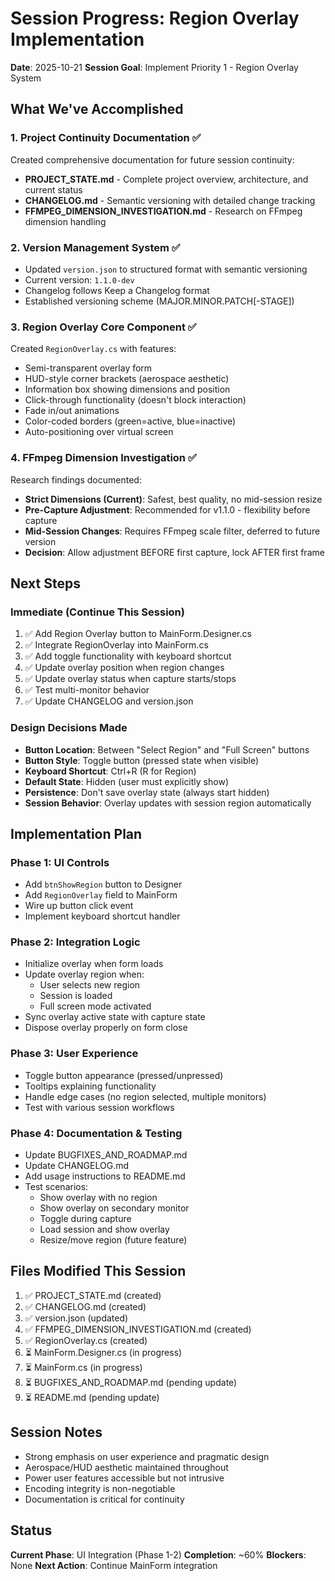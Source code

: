 # Session Progress: Region Overlay Implementation
**Date**: 2025-10-21
**Session Goal**: Implement Priority 1 - Region Overlay System

## What We've Accomplished

### 1. Project Continuity Documentation ✅
Created comprehensive documentation for future session continuity:
- **PROJECT_STATE.md** - Complete project overview, architecture, and current status
- **CHANGELOG.md** - Semantic versioning with detailed change tracking
- **FFMPEG_DIMENSION_INVESTIGATION.md** - Research on FFmpeg dimension handling

### 2. Version Management System ✅
- Updated `version.json` to structured format with semantic versioning
- Current version: `1.1.0-dev`
- Changelog follows Keep a Changelog format
- Established versioning scheme (MAJOR.MINOR.PATCH[-STAGE])

### 3. Region Overlay Core Component ✅
Created `RegionOverlay.cs` with features:
- Semi-transparent overlay form
- HUD-style corner brackets (aerospace aesthetic)
- Information box showing dimensions and position
- Click-through functionality (doesn't block interaction)
- Fade in/out animations
- Color-coded borders (green=active, blue=inactive)
- Auto-positioning over virtual screen

### 4. FFmpeg Dimension Investigation ✅
Research findings documented:
- **Strict Dimensions (Current)**: Safest, best quality, no mid-session resize
- **Pre-Capture Adjustment**: Recommended for v1.1.0 - flexibility before capture
- **Mid-Session Changes**: Requires FFmpeg scale filter, deferred to future version
- **Decision**: Allow adjustment BEFORE first capture, lock AFTER first frame

## Next Steps

### Immediate (Continue This Session)
1. ✅ Add Region Overlay button to MainForm.Designer.cs
2. ✅ Integrate RegionOverlay into MainForm.cs
3. ✅ Add toggle functionality with keyboard shortcut
4. ✅ Update overlay position when region changes
5. ✅ Update overlay status when capture starts/stops
6. ✅ Test multi-monitor behavior
7. ✅ Update CHANGELOG and version.json

### Design Decisions Made
- **Button Location**: Between "Select Region" and "Full Screen" buttons
- **Button Style**: Toggle button (pressed state when visible)
- **Keyboard Shortcut**: Ctrl+R (R for Region)
- **Default State**: Hidden (user must explicitly show)
- **Persistence**: Don't save overlay state (always start hidden)
- **Session Behavior**: Overlay updates with session region automatically

## Implementation Plan

### Phase 1: UI Controls
- Add `btnShowRegion` button to Designer
- Add `RegionOverlay` field to MainForm
- Wire up button click event
- Implement keyboard shortcut handler

### Phase 2: Integration Logic
- Initialize overlay when form loads
- Update overlay region when:
  - User selects new region
  - Session is loaded
  - Full screen mode activated
- Sync overlay active state with capture state
- Dispose overlay properly on form close

### Phase 3: User Experience
- Toggle button appearance (pressed/unpressed)
- Tooltips explaining functionality
- Handle edge cases (no region selected, multiple monitors)
- Test with various session workflows

### Phase 4: Documentation & Testing
- Update BUGFIXES_AND_ROADMAP.md
- Update CHANGELOG.md
- Add usage instructions to README.md
- Test scenarios:
  - Show overlay with no region
  - Show overlay on secondary monitor
  - Toggle during capture
  - Load session and show overlay
  - Resize/move region (future feature)

## Files Modified This Session
1. ✅ PROJECT_STATE.md (created)
2. ✅ CHANGELOG.md (created)
3. ✅ version.json (updated)
4. ✅ FFMPEG_DIMENSION_INVESTIGATION.md (created)
5. ✅ RegionOverlay.cs (created)
6. ⏳ MainForm.Designer.cs (in progress)
7. ⏳ MainForm.cs (in progress)
8. ⏳ BUGFIXES_AND_ROADMAP.md (pending update)
9. ⏳ README.md (pending update)

## Session Notes
- Strong emphasis on user experience and pragmatic design
- Aerospace/HUD aesthetic maintained throughout
- Power user features accessible but not intrusive
- Encoding integrity is non-negotiable
- Documentation is critical for continuity

## Status
**Current Phase**: UI Integration (Phase 1-2)
**Completion**: ~60%
**Blockers**: None
**Next Action**: Continue MainForm integration
